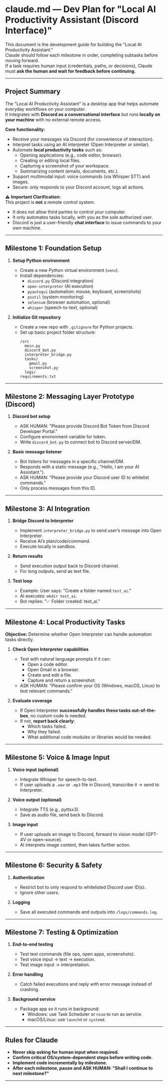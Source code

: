 # claude.md — Dev Plan for "Local AI Productivity Assistant (Discord Interface)"

This document is the development guide for building the "Local AI Productivity Assistant."  
Claude should follow each milestone in order, completing subtasks before moving forward.  
If a task requires human input (credentials, paths, or decisions), Claude must **ask the human and wait for feedback before continuing.**

---

## Project Summary

The "Local AI Productivity Assistant" is a desktop app that helps automate everyday workflows on your computer.  
It integrates with **Discord as a conversational interface** but runs **locally on your machine** with no external remote access.

**Core functionality:**
- Receive your messages via Discord (for convenience of interaction).
- Interpret tasks using an AI interpreter (Open Interpreter or similar).
- Automate **local productivity tasks** such as:
    - Opening applications (e.g., code editor, browser).
    - Creating or editing local files.
    - Capturing a screenshot of your workspace.
    - Summarizing content (emails, documents, etc.).
- Support multimodal input: voice commands (via Whisper STT) and images.
- Secure: only responds to your Discord account, logs all actions.

⚠️ **Important Clarification:**  
This project is **not** a remote control system.
- It does not allow third parties to control your computer.
- It only automates tasks locally, with you as the sole authorized user.
- Discord is just a user-friendly **chat interface** to issue commands to your own machine.

---

## Milestone 1: Foundation Setup

1. **Setup Python environment**
    - Create a new Python virtual environment (`venv`).
    - Install dependencies:
        - `discord.py` (Discord integration)
        - `open-interpreter` (AI execution)
        - `pyautogui` (automation: mouse, keyboard, screenshots)
        - `psutil` (system monitoring)
        - `selenium` (browser automation, optional)
        - `whisper` (speech-to-text, optional)

2. **Initialize Git repository**
    - Create a new repo with `.gitignore` for Python projects.
    - Set up basic project folder structure:
      ```
      /src
        main.py
        discord_bot.py
        interpreter_bridge.py
        tasks/
          gmail.py
          screenshot.py
        logs/
      requirements.txt
      ```

---

## Milestone 2: Messaging Layer Prototype (Discord)

1. **Discord bot setup**
    - ASK HUMAN: "Please provide Discord Bot Token from Discord Developer Portal."
    - Configure environment variable for token.
    - Write `discord_bot.py` to connect bot to Discord server/DM.

2. **Basic message listener**
    - Bot listens for messages in a specific channel/DM.
    - Responds with a static message (e.g., "Hello, I am your AI Assistant.").
    - ASK HUMAN: "Please provide your Discord user ID to whitelist commands."
    - Only process messages from this ID.

---

## Milestone 3: AI Integration

1. **Bridge Discord to Interpreter**
    - Implement `interpreter_bridge.py` to send user’s message into Open Interpreter.
    - Receive AI’s plan/code/command.
    - Execute locally in sandbox.

2. **Return results**
    - Send execution output back to Discord channel.
    - For long outputs, send as text file.

3. **Test loop**
    - Example: User says: "Create a folder named `test_ai`."
    - AI executes: `mkdir test_ai`.
    - Bot replies: "✅ Folder created: test_ai."

---

## Milestone 4: Local Productivity Tasks

**Objective:** Determine whether Open Interpreter can handle automation tasks directly.

1. **Check Open Interpreter capabilities**
    - Test with natural language prompts if it can:
        - Open a code editor.
        - Open Gmail in a browser.
        - Create and edit a file.
        - Capture and return a screenshot.
    - ASK HUMAN: "Please confirm your OS (Windows, macOS, Linux) to test relevant commands."

2. **Evaluate coverage**
    - If Open Interpreter **successfully handles these tasks out-of-the-box**, no custom code is needed.
    - If not, **report back clearly**:
        - Which tasks failed.
        - Why they failed.
        - What additional code modules or libraries would be needed.

---

## Milestone 5: Voice & Image Input

1. **Voice input (optional)**
    - Integrate Whisper for speech-to-text.
    - If user uploads a `.wav` or `.mp3` file in Discord, transcribe it → send to Interpreter.

2. **Voice output (optional)**
    - Integrate TTS (e.g., pyttsx3).
    - Save as audio file, send back to Discord.

3. **Image input**
    - If user uploads an image to Discord, forward to vision model (GPT-4V or open-source).
    - AI interprets image content, then takes further action.

---

## Milestone 6: Security & Safety

1. **Authentication**
    - Restrict bot to only respond to whitelisted Discord user ID(s).
    - Ignore other users.

2. **Logging**
    - Save all executed commands and outputs into `/logs/commands.log`.

---

## Milestone 7: Testing & Optimization

1. **End-to-end testing**
    - Test text commands (file ops, open apps, screenshots).
    - Test voice input → text → execution.
    - Test image input → interpretation.

2. **Error handling**
    - Catch failed executions and reply with error message instead of crashing.

3. **Background service**
    - Package app so it runs in background:
        - Windows: use Task Scheduler or `nssm` to run as service.
        - macOS/Linux: use `launchd` or `systemd`.

---

## Rules for Claude

- **Never skip asking for human input when required.**
- **Confirm critical OS/system-dependent steps before writing code.**
- **Implement code incrementally by milestone.**
- **After each milestone, pause and ASK HUMAN: "Shall I continue to next milestone?"**

---
